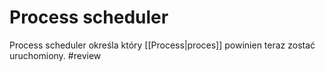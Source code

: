 # Process scheduler
Process scheduler określa który [[Process|proces]] powinien teraz zostać uruchomiony. #review